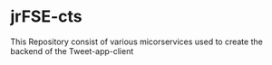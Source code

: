 # jrFSE-cts


This Repository consist of various micorservices used to create the backend of the Tweet-app-client
